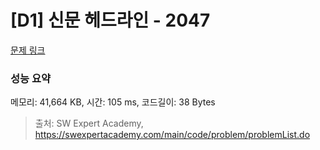 # [D1] 신문 헤드라인 - 2047 

[문제 링크](https://swexpertacademy.com/main/code/problem/problemDetail.do?contestProbId=AV5QKsLaAy0DFAUq) 

### 성능 요약

메모리: 41,664 KB, 시간: 105 ms, 코드길이: 38 Bytes



> 출처: SW Expert Academy, https://swexpertacademy.com/main/code/problem/problemList.do